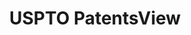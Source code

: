 ---
bigquery: https://console.cloud.google.com/bigquery?p=patents-public-data&d=patentsview&page=dataset
citation: Attribution should be given to PatentsView for use, distribution, or derivative
  works.
code: https://github.com/CSSIP-AIR/PatentsView-Code-Snippets/
contributors: USPTO
cost: None
description: 'PatentsView includes US patent data including raw data (summaries, applications,
  pregrant applications), disambugations of inventors and assignees, and inventor
  gender estimates.  Also foreign priority data, # of figures and sheets, and government
  interest statements.'
documentation: https://patentsview.org/query/builder-faqs
last_edit: 04/06/2022, 06:02:32
location: https://patentsview.org/
maintained_by: USPTO
record_creation_timestamp: 12/2/2020 17:20:46
schema_fields:
- disamb_assignee_id_20200630
- applicant_type
- organization
- city
- disamb_assignee_id_20191231
- classification_data_source
- term_disclaimer
- group_id
- ipc_version_indicator
- gi_statement
- level_one
- main_group
- disamb_inventor_id_20201229
- exemplary
- classification_level
- length
- field_title
- disamb_inventor_id_20191008
- contract_award_number
- male
- disamb_inventor_id_20200630
- rule_47
- male_flag
- name
- country
- classification_value
- relkind
- disamb_inventor_id_20180528
- disamb_assignee_id_20191008
- inventor_id
- subsection_id
- assignee_id
- type
- disamb_assignee_id_20200331
- status
- latlong
- disamb_inventor_id_20191231
- country_transformed
- abstract
- section_id
- disamb_inventor_id_20200929
- text
- disclaimer_date
- term_grant
- dependent
- f102_date
- number
- county_fips
- group
- subcategory_id
- disamb_inventor_id_20190312
- rawlocation_id
- disamb_assignee_id_20181127
- level_two
- fname
- disamb_assignee_id_20190312
- disamb_inventor_id_20170808
- patent_id
- disamb_assignee_id_20200929
- attribution_status
- subclass_id
- subgroup
- sector_title
- role
- citation_id
- category_id
- latitude
- sequence
- num_claims
- kind
- disamb_inventor_id_20181127
- rel_id
- designation
- disamb_inventor_id_20171003
- disamb_inventor_id_20190820
- term_extension
- section
- lawyer_id
- subgroup_id
- classification_status
- location_id
- state
- id
- variety
- uuid
- disamb_inventor_id_20170307
- disamb_inventor_id_20200331
- disamb_assignee_id_20190820
- num_sheets
- action_date
- longitude
- name_first
- mainclass_id
- series_code
- title
- withdrawn
- latin_name
- symbol_position
- filename
- doctype
- num_figures
- f371_date
- name_last
- ipc_class
- date
- field_id
- doc_type
- _102_date
- disamb_inventor_id_20171226
- level_three
- organization_id
- application_id
- subclass
- _371_date
- reldocno
- rawinventor_id
- county
- lname
- deceased
- lapse_of_patent
- rawassignee_id
- num
- category
- state_fips
- publication_number
shortname: patentsview
tags:
- disambiguation
- United States
- gender
terms_of_use: Creative Commons Attribution 4.0 International License.
timeframe: 1963-1999
title: USPTO PatentsView
uuid: cf1780b1-e265-4e49-8d1d-83b9cfe0fd9a
---